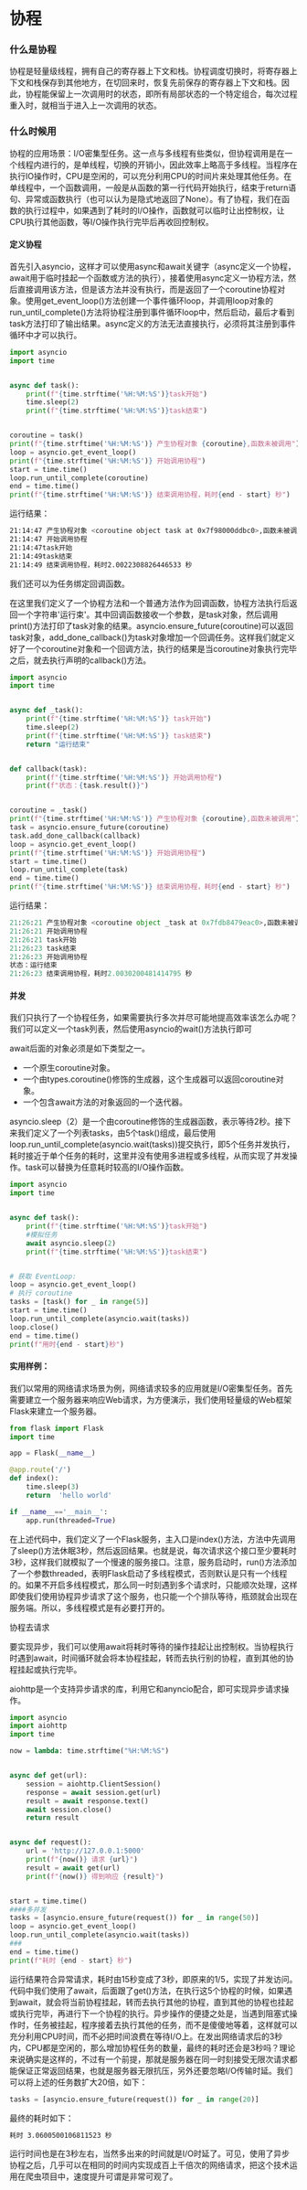 # 协程

### 什么是协程

协程是轻量级线程，拥有自己的寄存器上下文和栈。协程调度切换时，将寄存器上下文和栈保存到其他地方，在切回来时，恢复先前保存的寄存器上下文和栈。因此，协程能保留上一次调用时的状态，即所有局部状态的一个特定组合，每次过程重入时，就相当于进入上一次调用的状态。

### 什么时候用

协程的应用场景：I/O密集型任务。这一点与多线程有些类似，但协程调用是在一个线程内进行的，是单线程，切换的开销小，因此效率上略高于多线程。当程序在执行IO操作时，CPU是空闲的，可以充分利用CPU的时间片来处理其他任务。在单线程中，一个函数调用，一般是从函数的第一行代码开始执行，结束于return语句、异常或函数执行（也可以认为是隐式地返回了None）。有了协程，我们在函数的执行过程中，如果遇到了耗时的I/O操作，函数就可以临时让出控制权，让CPU执行其他函数，等I/O操作执行完毕后再收回控制权。

#### 定义协程

首先引入asyncio，这样才可以使用async和await关键字（async定义一个协程，await用于临时挂起一个函数或方法的执行），接着使用async定义一协程方法，然后直接调用该方法，但是该方法并没有执行，而是返回了一个coroutine协程对象。使用get_event_loop()方法创建一个事件循环loop，并调用loop对象的run_until_complete()方法将协程注册到事件循环loop中，然后启动，最后才看到task方法打印了输出结果。async定义的方法无法直接执行，必须将其注册到事件循环中才可以执行。

```python
import asyncio
import time


async def task():
    print(f"{time.strftime('%H:%M:%S')}task开始")
    time.sleep(2)
    print(f"{time.strftime('%H:%M:%S')}task结束")


coroutine = task()
print(f"{time.strftime('%H:%M:%S')} 产生协程对象 {coroutine},函数未被调用")
loop = asyncio.get_event_loop()
print(f"{time.strftime('%H:%M:%S')} 开始调用协程")
start = time.time()
loop.run_until_complete(coroutine)
end = time.time()
print(f"{time.strftime('%H:%M:%S')} 结束调用协程，耗时{end - start} 秒")

```

运行结果：

```bash
21:14:47 产生协程对象 <coroutine object task at 0x7f98000ddbc0>,函数未被调用
21:14:47 开始调用协程
21:14:47task开始
21:14:49task结束
21:14:49 结束调用协程，耗时2.0022308826446533 秒
```

我们还可以为任务绑定回调函数。

在这里我们定义了一个协程方法和一个普通方法作为回调函数，协程方法执行后返回一个字符串'运行束'。其中回调函数接收一个参数，是task对象，然后调用print()方法打印了task对象的结果。asyncio.ensure_future(coroutine)可以返回task对象，add_done_callback()为task对象增加一个回调任务。这样我们就定义好了一个coroutine对象和一个回调方法，执行的结果是当coroutine对象执行完毕之后，就去执行声明的callback()方法。

```python
import asyncio
import time


async def _task():
    print(f"{time.strftime('%H:%M:%S')} task开始")
    time.sleep(2)
    print(f"{time.strftime('%H:%M:%S')} task结束")
    return "运行结束"


def callback(task):
    print(f"{time.strftime('%H:%M:%S')} 开始调用协程")
    print(f"状态：{task.result()}")


coroutine = _task()
print(f"{time.strftime('%H:%M:%S')} 产生协程对象 {coroutine},函数未被调用")
task = asyncio.ensure_future(coroutine)
task.add_done_callback(callback)
loop = asyncio.get_event_loop()
print(f"{time.strftime('%H:%M:%S')} 开始调用协程")
start = time.time()
loop.run_until_complete(task)
end = time.time()
print(f"{time.strftime('%H:%M:%S')} 结束调用协程，耗时{end - start} 秒")
```

运行结果：

```python
21:26:21 产生协程对象 <coroutine object _task at 0x7fdb8479eac0>,函数未被调用
21:26:21 开始调用协程
21:26:21 task开始
21:26:23 task结束
21:26:23 开始调用协程
状态：运行结束
21:26:23 结束调用协程，耗时2.0030200481414795 秒
```



#### 并发

我们只执行了一个协程任务，如果需要执行多次并尽可能地提高效率该怎么办呢？我们可以定义一个task列表，然后使用asyncio的wait()方法执行即可

await后面的对象必须是如下类型之一。

- 一个原生coroutine对象。
- 一个由types.coroutine()修饰的生成器，这个生成器可以返回coroutine对象。
- 一个包含await方法的对象返回的一个迭代器。

asyncio.sleep（2）是一个由coroutine修饰的生成器函数，表示等待2秒。接下来我们定义了一个列表tasks，由5个task()组成，最后使用loop.run_until_complete(asyncio.wait(tasks))提交执行，即5个任务并发执行，耗时接近于单个任务的耗时，这里并没有使用多进程或多线程，从而实现了并发操作。task可以替换为任意耗时较高的I/O操作函数。

```python
import asyncio
import time


async def task():
    print(f"{time.strftime('%H:%M:%S')}task开始")
    #模拟任务
    await asyncio.sleep(2)
    print(f"{time.strftime('%H:%M:%S')}task结束")


# 获取 EventLoop:
loop = asyncio.get_event_loop()
# 执行 coroutine
tasks = [task() for _ in range(5)]
start = time.time()
loop.run_until_complete(asyncio.wait(tasks))
loop.close()
end = time.time()
print(f"用时{end - start}秒")

```



#### 实用样例：

我们以常用的网络请求场景为例，网络请求较多的应用就是I/O密集型任务。首先需要建立一个服务器来响应Web请求，为方便演示，我们使用轻量级的Web框架Flask来建立一个服务器。

```Python
from flask import Flask
import time

app = Flask(__name__)

@app.route('/')
def index():
    time.sleep(3)
    return  'hello world'

if __name__=='__main__':
    app.run(threaded=True)
```

在上述代码中，我们定义了一个Flask服务，主入口是index()方法，方法中先调用了sleep()方法休眠3秒，然后返回结果。也就是说，每次请求这个接口至少要耗时3秒，这样我们就模拟了一个慢速的服务接口。注意，服务启动时，run()方法添加了一个参数threaded，表明Flask启动了多线程模式，否则默认是只有一个线程的。如果不开启多线程模式，那么同一时刻遇到多个请求时，只能顺次处理，这样即使我们使用协程异步请求了这个服务，也只能一个个排队等待，瓶颈就会出现在服务端。所以，多线程模式是有必要打开的。

协程去请求

要实现异步，我们可以使用await将耗时等待的操作挂起让出控制权。当协程执行时遇到await，时间循环就会将本协程挂起，转而去执行别的协程，直到其他的协程挂起或执行完毕。

aiohttp是一个支持异步请求的库，利用它和anyncio配合，即可实现异步请求操作。

```python
import asyncio
import aiohttp
import time

now = lambda: time.strftime("%H:%M:%S")


async def get(url):
    session = aiohttp.ClientSession()
    response = await session.get(url)
    result = await response.text()
    await session.close()
    return result


async def request():
    url = 'http://127.0.0.1:5000'
    print(f"{now()} 请求 {url}")
    result = await get(url)
    print(f"{now()} 得到响应 {result}")


start = time.time()
####多并发
tasks = [asyncio.ensure_future(request()) for _ in range(50)]
loop = asyncio.get_event_loop()
loop.run_until_complete(asyncio.wait(tasks))
###
end = time.time()
print(f"耗时 {end - start} 秒")

```



运行结果符合异常请求，耗时由15秒变成了3秒，即原来的1/5，实现了并发访问。代码中我们使用了await，后面跟了get()方法，在执行这5个协程的时候，如果遇到await，就会将当前协程挂起，转而去执行其他的协程，直到其他的协程也挂起或执行完毕，再进行下一个协程的执行。异步操作的便捷之处是，当遇到阻塞式操作时，任务被挂起，程序接着去执行其他的任务，而不是傻傻地等着，这样就可以充分利用CPU时间，而不必把时间浪费在等待I/O上。在发出网络请求后的3秒内，CPU都是空闲的，那么增加协程任务的数量，最终的耗时还会是3秒吗？理论来说确实是这样的，不过有一个前提，那就是服务器在同一时刻接受无限次请求都能保证正常返回结果，也就是服务器无限抗压，另外还要忽略I/O传输时延。我们可以将上述的任务数扩大20倍，如下：

```python
tasks = [asyncio.ensure_future(request()) for _ in range(20)]
```

最终的耗时如下：

```bash
耗时 3.0600500106811523 秒
```

运行时间也是在3秒左右，当然多出来的时间就是I/O时延了。可见，使用了异步协程之后，几乎可以在相同的时间内实现成百上千倍次的网络请求，把这个技术运用在爬虫项目中，速度提升可谓是非常可观了。